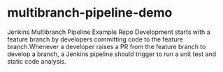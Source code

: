 # multibranch-pipeline-demo
Jenkins Multibranch Pipeline Example Repo 
Development starts with a feature branch by developers committing code to the feature branch.Whenever a developer raises a PR from the feature branch to develop a branch, a Jenkins pipeline should trigger to run a unit test and static code analysis. 
